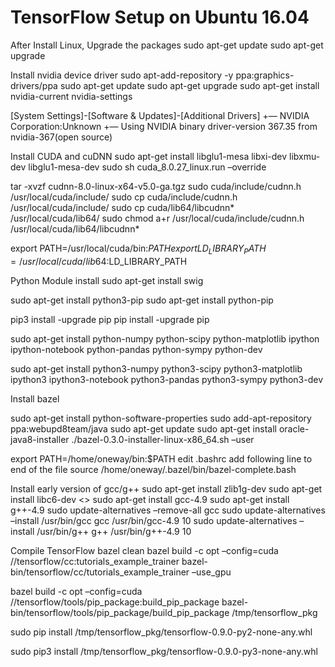 # TensorFlow Setup on Ubuntu 16.04

After Install Linux, Upgrade the packages
sudo apt-get update
sudo apt-get upgrade

Install nvidia device driver
sudo apt-add-repository -y ppa:graphics-drivers/ppa
sudo apt-get update
sudo apt-get upgrade
sudo apt-get install nvidia-current nvidia-settings

[System Settings]-[Software & Updates]-[Additional Drivers]
+— NVIDIA Corporation:Unknown
+— Using NVIDIA binary driver-version 367.35 from nvidia-367(open source)

Install CUDA and cuDNN
sudo apt-get install libglu1-mesa libxi-dev libxmu-dev libglu1-mesa-dev
sudo sh cuda_8.0.27_linux.run –override

tar -xvzf cudnn-8.0-linux-x64-v5.0-ga.tgz
sudo cuda/include/cudnn.h /usr/local/cuda/include/
sudo cp cuda/include/cudnn.h /usr/local/cuda/include/
sudo cp cuda/lib64/libcudnn* /usr/local/cuda/lib64/
sudo chmod a+r /usr/local/cuda/include/cudnn.h /usr/local/cuda/lib64/libcudnn*

export PATH=/usr/local/cuda/bin:$PATH
export LD_LIBRARY_PATH=/usr/local/cuda/lib64:$LD_LIBRARY_PATH

Python Module install
sudo apt-get install swig

sudo apt-get install python3-pip
sudo apt-get install python-pip

pip3 install -upgrade pip
pip install -upgrade pip

sudo apt-get install python-numpy python-scipy python-matplotlib ipython ipython-notebook python-pandas python-sympy python-dev

sudo apt-get install python3-numpy python3-scipy python3-matplotlib ipython3 ipython3-notebook python3-pandas python3-sympy python3-dev

Install bazel

sudo apt-get install python-software-properties
sudo add-apt-repository ppa:webupd8team/java
sudo apt-get update
sudo apt-get install oracle-java8-installer
./bazel-0.3.0-installer-linux-x86_64.sh –user

export PATH=/home/oneway/bin:$PATH
edit .bashrc
add following line to end of the file
source /home/oneway/.bazel/bin/bazel-complete.bash

Install early version of gcc/g++
sudo apt-get install zlib1g-dev
sudo apt-get install libc6-dev <>
sudo apt-get install gcc-4.9
sudo apt-get install g++-4.9
sudo update-alternatives –remove-all gcc
sudo update-alternatives –install /usr/bin/gcc gcc /usr/bin/gcc-4.9 10
sudo update-alternatives –install /usr/bin/g++ g++ /usr/bin/g++-4.9 10

Compile TensorFlow
bazel clean
bazel build -c opt –config=cuda //tensorflow/cc:tutorials_example_trainer
bazel-bin/tensorflow/cc/tutorials_example_trainer –use_gpu

bazel build -c opt –config=cuda //tensorflow/tools/pip_package:build_pip_package
bazel-bin/tensorflow/tools/pip_package/build_pip_package /tmp/tensorflow_pkg

sudo pip install /tmp/tensorflow_pkg/tensorflow-0.9.0-py2-none-any.whl

sudo pip3 install /tmp/tensorflow_pkg/tensorflow-0.9.0-py3-none-any.whl
